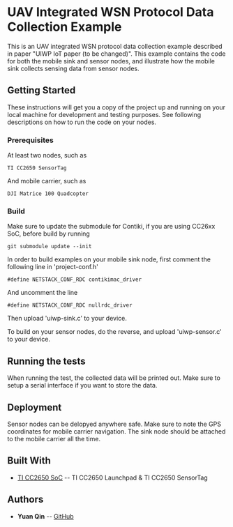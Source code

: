 # UAV Integrated WSN Protocol Data Collection Example

This is an UAV integrated WSN protocol data collection example described in paper "UIWP IoT paper (to be changed)". This example contains the code for both the mobile sink and sensor nodes, and illustrate how the mobile sink collects sensing data from sensor nodes.

## Getting Started

These instructions will get you a copy of the project up and running on your local machine for development and testing purposes. See following descriptions on how to run the code on your nodes.

### Prerequisites

At least two nodes, such as 

```
TI CC2650 SensorTag
```
And mobile carrier, such as

```
DJI Matrice 100 Quadcopter
```

### Build

Make sure to update the submodule for Contiki, if you are using CC26xx SoC, before build by running

```
git submodule update --init
```

In order to build examples on your mobile sink node, first comment the following line in 'project-conf.h'

```
#define NETSTACK_CONF_RDC contikimac_driver
```

And uncomment the line

```
#define NETSTACK_CONF_RDC nullrdc_driver
```

Then upload 'uiwp-sink.c' to your device.

To build on your sensor nodes, do the reverse, and upload 'uiwp-sensor.c' to your device.


## Running the tests

When running the test, the collected data will be printed out. Make sure to setup a serial interface if you want to store the data.


## Deployment

Sensor nodes can be delopyed anywhere safe. Make sure to note the GPS coordinates for mobile carrier navigation. The sink node should be attached to the mobile carrier all the time.

## Built With

* [TI CC2650 SoC](https://github.com/contiki-os/contiki/tree/master/platform/srf06-cc26xx) -- TI CC2650 Launchpad & TI CC2650 SensorTag

## Authors

* **Yuan Qin** -- [GitHub](https://github.com/yqinic)


